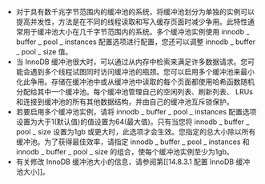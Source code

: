- 对于具有数千兆字节范围内的缓冲池的系统，将缓冲池划分为单独的实例可以提高并发性，方法是在不同的线程读取和写入缓存页面时减少争用。此特性通常用于缓冲池大小在几千字节范围内的系统。多个缓冲池实例使用 innodb _ buffer _ pool _ instances 配置选项进行配置，您还可以调整 innodb _ buffer _ pool _ size 值。
- 当 InnoDB 缓冲池很大时，可以通过从内存中检索来满足许多数据请求。您可能会遇到多个线程试图同时访问缓冲池的瓶颈。您可以启用多个缓冲池来最小化此争用。存储在缓冲池中或从缓冲池中读取的每个页面都使用哈希函数随机分配给其中一个缓冲池。每个缓冲池管理自己的空闲列表、刷新列表、 LRUs 和连接到缓冲池的所有其他数据结构，并由自己的缓冲池互斥锁保护。
- 若要启用多个缓冲池实例，请将 innodb _ buffer _ pool _ instances 配置选项设置为大于1(默认值)的值设置为64(最大值)。只有当您将 innodb _ buffer _ pool _ size 设置为1gb 或更大时，此选项才会生效。您指定的总大小除以所有缓冲池。为了获得最佳效率，请指定 innodb _ buffer _ pool _ instances 和 innodb _ buffer _ pool _ size 的组合，使每个缓冲池实例至少为1gb。
- 有关修改 InnoDB 缓冲池大小的信息，请参阅第[[14.8.3.1 配置 InnoDB 缓冲池大小]]。